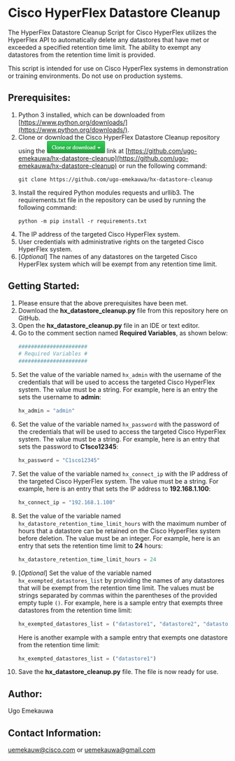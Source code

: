 # Cisco HyperFlex Datastore Cleanup

The HyperFlex Datastore Cleanup Script for Cisco HyperFlex utilizes the HyperFlex API to automatically delete any datastores that have met or exceeded a specified retention time limit. The ability to exempt any datastores from the retention time limit is provided.

This script is intended for use on Cisco HyperFlex systems in demonstration or training environments. Do not use on production systems.

## Prerequisites:
1. Python 3 installed, which can be downloaded from [https://www.python.org/downloads/](https://www.python.org/downloads/).
2. Clone or download the Cisco HyperFlex Datastore Cleanup repository using the ![Gitub Clone or download](./assets/Github_Clone_or_download_link_button.png "Github Clone or download") link at [https://github.com/ugo-emekauwa/hx-datastore-cleanup](https://github.com/ugo-emekauwa/hx-datastore-cleanup) or run the following command:
    ```
    git clone https://github.com/ugo-emekauwa/hx-datastore-cleanup
    ```
3. Install the required Python modules requests and urllib3. The requirements.txt file in the repository can be used by running the following command:
    ```
    python -m pip install -r requirements.txt
    ```
4. The IP address of the targeted Cisco HyperFlex system.
5. User credentials with administrative rights on the targeted Cisco HyperFlex system.
6. [_Optional_] The names of any datastores on the targeted Cisco HyperFlex system which will be exempt from any retention time limit.


## Getting Started:
1. Please ensure that the above prerequisites have been met.
2. Download the **hx_datastore_cleanup.py** file from this repository here on GitHub.
3. Open the **hx_datastore_cleanup.py** file in an IDE or text editor.
4. Go to the comment section named **Required Variables**, as shown below:
    ```python
    ######################
    # Required Variables #
    ######################
    ```
5. Set the value of the variable named `hx_admin` with the username of the credentials that will be used to access the targeted Cisco HyperFlex system. The value must be a string. For example, here is an entry the sets the username to **admin**:
    ```python
    hx_admin = "admin"
    ```
6. Set the value of the variable named `hx_password` with the password of the credentials that will be used to access the targeted Cisco HyperFlex system. The value must be a string. For example, here is an entry that sets the password to **C1sco12345**:
    ```python
    hx_password = "C1sco12345"
    ```
7. Set the value of the variable named `hx_connect_ip` with the IP address of the targeted Cisco HyperFlex system. The value must be a string. For example, here is an entry that sets the IP address to **192.168.1.100**:
    ```python
    hx_connect_ip = "192.168.1.100"
    ```
8. Set the value of the variable named `hx_datastore_retention_time_limit_hours` with the maximum number of hours that a datastore can be retained on the Cisco HyperFlex system before deletion. The value must be an integer. For example, here is an entry that sets the retention time limit to **24** hours:
    ```python
    hx_datastore_retention_time_limit_hours = 24
    ```
9. [_Optional_] Set the value of the variable named `hx_exempted_datastores_list` by providing the names of any datastores that will be exempt from the retention time limit. The values must be strings separated by commas within the parentheses of the provided empty tuple `()`. For example, here is a sample entry that exempts three datastores from the retention time limit:
    ```python
    hx_exempted_datastores_list = ("datastore1", "datastore2", "datastore3")
    ```
    Here is another example with a sample entry that exempts one datastore from the retention time limit: 
    ```python
    hx_exempted_datastores_list = ("datastore1")
    ```
10. Save the **hx_datastore_cleanup.py** file. The file is now ready for use.


## Author:
Ugo Emekauwa

## Contact Information:
uemekauw@cisco.com or uemekauwa@gmail.com
